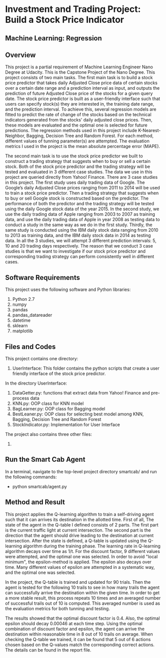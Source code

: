# Investment and Trading Project: Build a Stock Price Indicator
## Machine Learning: Regression

## Overview
This project is a partial requirement of Machine Learning Engineer Nano Degree at Udacity. This is the Capstone Project of the Nano Degree. This project consists of two main tasks. The first main task is to build a stock price predictor that takes daily Adjusted Close price data of certain stocks over a certain date range and a prediction interval as input, and outputs the prediction of future Adjusted Close price of the stocks for a given query date. The stock price predictor is built as a user-friendly interface such that users can specify stock(s) they are interested in, the training date range, and the prediction interval. To achieve this, several regression models are fitted to predict the rate of change of the stocks based on the technical indicators generated from the stocks' daily adjusted close prices. Then, these models are evaluated and the optimal one is selected for future predictions. The regression methods used in this project include K-Nearest-Neighbor, Bagging, Decision Tree and Random Forest. For each method, different values of tunning parameter(s) are attempted. The evaluation metrics I used in the project is the mean absolute percentage error (MAPE). 

The second main task is to use the stock price predictor we built to construct a trading strategy that suggests when to buy or sell a certain stock. Both of the stock price predictor and the trading strategy will be tested and evaluated in 3 different case studies. The data we use in this project are queried directly from Yahoo! Finance. There are 3 case studies in this project. The first study uses daily trading  data of Google. The Google’s daily Adjusted Close prices ranging from 2011
to 2014 will be used to train a stock price predictor. Then a trading strategy that suggests when to buy or sell Google stock is constructed based on the predictor. The performance of both the predictor and the trading strategy will be tested using the daily Google stock data of the year 2015. In the second study, we use the daily trading data of Apple ranging from 2003 to 2007 as training data, and use the daily trading data of Apple in year 2008 as testing data to conduct a study in the same way as we do in the first study. Thirdly, the same study is conducted using the IBM daily stock data ranging from 2010 to 2013 as training data, and the IBM daily stock data in 2014 as testing data. In all the 3 studies, we will attempt 3 different prediction intervals: 5, 10 and 20 trading days respectively. The reason that we conduct 3 case studies is that we want to investigate if our stock price predictor and corresponding trading strategy can perform consistently well in different cases.

## Software Requirements

This project uses the following software and Python libraries:

1. Python 2.7
2. numpy
3. pandas
4. pandas_datareader
5. datetime
6. sklearn
7. matplotlib

## Files and Codes
This project contains one directory:

1. UserInterface: This folder contains the python scripts that create a user friendly interface of the stock price predictor.

In the directory UserInterface:

1. DataGetter.py: functions that extract data from Yahoo! Finance and pre-process data
2. KNN.py: OOP class for KNN model
3. BagLearner.py: OOP class for Bagging model
4. BestLeaner.py: OOP class for selecting best model among KNN, Bagging, Decision Tree and Random Forest
5. StockIndicator.py: Implementation for User Interface

The project also contains three other files:

1. 

## Run the Smart Cab Agent  

In a terminal, navigate to the top-level project directory smartcab/ and run the following commands:

- python smartcab/agent.py


## Method and Result

This project applies the Q-learning algorithm to train a self-driving agent such that it can arrives its destination in the allotted time. First of all, The state of the agent in the Q-table I defined consists of 2 parts. The first part is the current traffic light at current intersection. The second part is the direction that the agent should drive leading to the destination at current intersection. After the state is defined, a Q-table is updated using the Q-learning algorithm during the training phase. The learning rate in Q-learning algorithm decays over time as 1/t. For the discount factor, 9 different values were attempted, and the optimal one was selected. In order to avoid "local minimum", the epsilon-method is applied. The epsilon also decays over time. Many different values of epsilon are attempted in a systematic way, and the optimal one was selected. 

In the project, the Q-table is trained and updated for 90 trials. Then the agent is tested for the following 10 trails to see in how many trails the agent can successfully arrive the destination within the given time. In order to get a more stable result, this process repeats 10 times and an averaged number of successful trails out of 10 is computed. This averaged number is used as the evaluation metrics for both tunning and testing. 

The results showed that the optimal discount factor is 0.4. Also, the optimal epsilon should decay 0.00046 at each time step. Using the optimal combination of discount factor and epsilon, the agent can arrive the destination within reasonable time in 8 out of 10 trails on average. When checking the Q-table we trained, it can be found that 5 out of 6 actions chosen based on the Q-values match the corresponding correct actions. The details can be found in the report file. 
